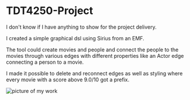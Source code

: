 # TDT4250-Project
I don't know if I have anything to show for the project delivery.

I created a simple graphical dsl using Sirius from an EMF.

The tool could create movies and people and connect the people to the movies through various edges with different properties like an Actor edge connecting
a person to a movie.

I made it possible to delete and reconnect edges as well as styling where every movie with a score above 9.0/10 got a prefix.

![picture of my work](relative/path/to/imdb.png?raw=true "work")